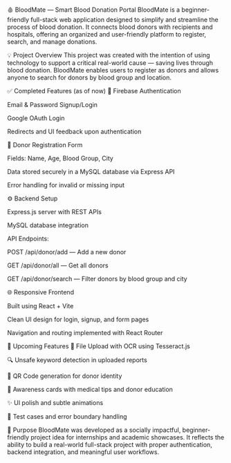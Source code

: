 🩸 BloodMate — Smart Blood Donation Portal
BloodMate is a beginner-friendly full-stack web application designed to simplify and streamline the process of blood donation. It connects blood donors with recipients and hospitals, offering an organized and user-friendly platform to register, search, and manage donations.

💡 Project Overview
This project was created with the intention of using technology to support a critical real-world cause — saving lives through blood donation. BloodMate enables users to register as donors and allows anyone to search for donors by blood group and location.

✅ Completed Features (as of now)
🔐 Firebase Authentication

Email & Password Signup/Login

Google OAuth Login

Redirects and UI feedback upon authentication

📝 Donor Registration Form

Fields: Name, Age, Blood Group, City

Data stored securely in a MySQL database via Express API

Error handling for invalid or missing input

⚙️ Backend Setup

Express.js server with REST APIs

MySQL database integration

API Endpoints:

POST /api/donor/add — Add a new donor

GET /api/donor/all — Get all donors

GET /api/donor/search — Filter donors by blood group and city

🌐 Responsive Frontend

Built using React + Vite

Clean UI design for login, signup, and form pages

Navigation and routing implemented with React Router

🎯 Upcoming Features
📄 File Upload with OCR using Tesseract.js

🔍 Unsafe keyword detection in uploaded reports

📎 QR Code generation for donor identity

🧠 Awareness cards with medical tips and donor education

✨ UI polish and subtle animations

🧪 Test cases and error boundary handling

🙌 Purpose
BloodMate was developed as a socially impactful, beginner-friendly project idea for internships and academic showcases. It reflects the ability to build a real-world full-stack project with proper authentication, backend integration, and meaningful user workflows.